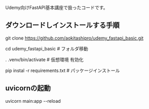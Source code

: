 Udemy向けFastAPI基本講座で扱ったコードです。

## ダウンロードしインストールする手順

git clone https://github.com/aokitashipro/udemy_fastapi_basic.git

cd udemy_fastapi_basic # フォルダ移動

. .venv/bin/activate # 仮想環境 有効化

pip instal -r requirements.txt # パッケージインストール

## uvicornの起動

uvicorn main:app --reload
